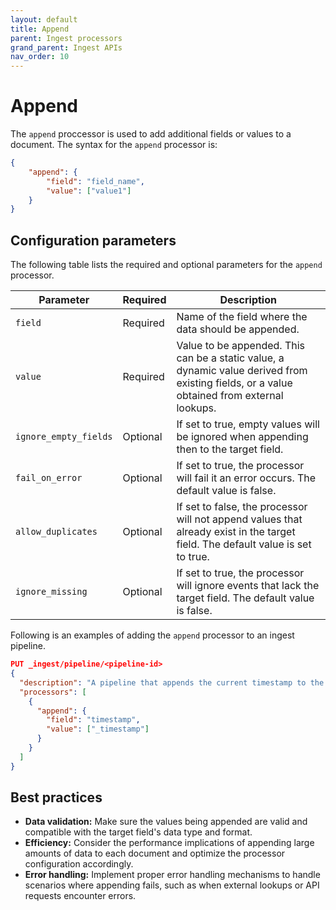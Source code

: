 ```yaml
---
layout: default
title: Append
parent: Ingest processors 
grand_parent: Ingest APIs
nav_order: 10
---
```


# Append

The `append` proccessor is used to add additional fields or values to a document. The syntax for the `append` processor is: 

```json
{
    "append": {
        "field": "field_name",
        "value": ["value1"]
    }
}
```

## Configuration parameters

The following table lists the required and optional parameters for the `append` processor.

**Parameter** | **Required** | **Description** |
|-----------|-----------|-----------|
`field` | Required | Name of the field where the data should be appended. |
`value` | Required| Value to be appended. This can be a static value, a dynamic value derived from existing fields, or a value obtained from external lookups. |
`ignore_empty_fields` | Optional | If set to true, empty values will be ignored when appending then to the target field. | 
`fail_on_error` | Optional | If set to true, the processor will fail it an error occurs. The default value is false.
`allow_duplicates` | Optional | If set to false, the processor will not append values that already exist in the target field. The default value is set to true.
`ignore_missing` | Optional | If set to true, the processor will ignore events that lack the target field. The default value is false. 

Following is an examples of adding the `append` processor to an ingest pipeline.

```json
PUT _ingest/pipeline/<pipeline-id>
{
  "description": "A pipeline that appends the current timestamp to the document",
  "processors": [
    {
      "append": {
        "field": "timestamp",
        "value": ["_timestamp"]
      }
    }
  ]
}
```

## Best practices

- **Data validation:** Make sure the values being appended are valid and compatible with the target field's data type and format.
- **Efficiency:** Consider the performance implications of appending large amounts of data to each document and optimize the processor configuration accordingly.
- **Error handling:** Implement proper error handling mechanisms to handle scenarios where appending fails, such as when external lookups or API requests encounter errors.
